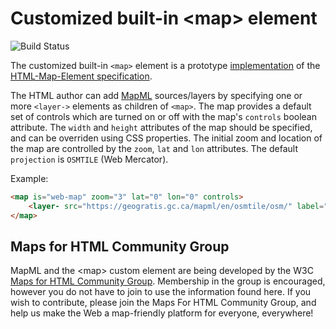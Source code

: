 
# Customized built-in &lt;map&gt; element

![Build Status](https://api.travis-ci.com/Maps4HTML/Web-Map-Custom-Element.svg?branch=master)

The customized built-in `<map>` element is a prototype [implementation](http://maps4html.github.io/Web-Map-Custom-Element/)
of the [HTML-Map-Element specification](http://maps4html.github.io/HTML-Map-Element/spec/).

The HTML author can add <span title="Map Markup Language">[MapML](https://maps4html.org/MapML/spec/)</span>
sources/layers by specifying one or more `<layer->` elements as children of `<map>`.
The map provides a default set of controls which are turned on or off with the map's `controls` boolean attribute.
The `width` and `height` attributes of the map should be specified, and can be overriden using CSS properties.
The initial zoom and location of the map are controlled by the `zoom`, `lat` and `lon` attributes.
The default `projection` is `OSMTILE` (Web Mercator).

Example:

```html
<map is="web-map" zoom="3" lat="0" lon="0" controls>
    <layer- src="https://geogratis.gc.ca/mapml/en/osmtile/osm/" label="OpenStreetMap" checked></layer->
</map>
```

## Maps for HTML Community Group

MapML and the &lt;map&gt; custom element are being developed by the W3C [Maps for HTML Community Group](http://www.w3.org/community/maps4html/).
Membership in the group is encouraged, however you do not have to join to use the information found here.
If you wish to contribute, please join the Maps For HTML Community Group,
and help us make the Web a map-friendly platform for everyone, everywhere!
